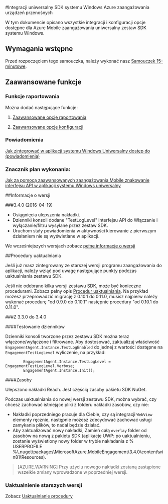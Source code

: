 <properties
    pageTitle="Integracja uniwersalny SDK systemu Windows"
    description="Integracja uniwersalny systemu Windows dla SDK dla Azure zaangażowania urządzeń przenośnych"                                     
    services="mobile-engagement"
    documentationCenter="mobile"
    authors="piyushjo"
    manager="dwrede"
    editor="" />

<tags
    ms.service="mobile-engagement"
    ms.workload="mobile"
    ms.tgt_pltfrm="mobile-windows-store"
    ms.devlang="dotnet"
    ms.topic="article"
    ms.date="08/12/2016"
    ms.author="piyushjo;ricksal" />

#<a name="windows-universal-sdk-integration-for-azure-mobile-engagement"></a>Integracji uniwersalny SDK systemu Windows Azure zaangażowania urządzeń przenośnych

W tym dokumencie opisano wszystkie integracji i konfiguracji opcje dostępne dla Azure Mobile zaangażowania uniwersalny zestaw SDK systemu Windows.

## <a name="prerequisites"></a>Wymagania wstępne

Przed rozpoczęciem tego samouczka, należy wykonać nasz [Samouczek 15-minutowe](mobile-engagement-windows-store-dotnet-get-started.md).

## <a name="advanced-features"></a>Zaawansowane funkcje

### <a name="reporting-features"></a>Funkcje raportowania
Można dodać następujące funkcje:

1. [Zaawansowane opcje raportowania](mobile-engagement-windows-store-advanced-reporting.md)

2. [Zaawansowane opcje konfiguracji](mobile-engagement-windows-store-advanced-configuration.md)

### <a name="notifications"></a>Powiadomienia

[Jak zintegrować w aplikacji systemu Windows Uniwersalny dostęp do (powiadomienia)](mobile-engagement-windows-store-integrate-engagement-reach.md)

### <a name="tag-plan-implementation"></a>Znacznik plan wykonania:

[Jak za pomocą zaawansowanych zaangażowania Mobile znakowanie interfejsu API w aplikacji systemu Windows uniwersalny](mobile-engagement-windows-store-use-engagement-api.md)

##<a name="release-notes"></a>Informacje o wersji

###<a name="340-04192016"></a>3.4.0 (2016-04-19)

-   Osiągnięcia ulepszenia nakładki.
-   Dzienniki konsoli dodane "TestLogLevel" interfejsu API do Włączanie i wyłączanie/filtru wysyłane przez zestaw SDK.
-   Uruchom stały powiadomienia w aktywności kierowanie z pierwszym działaniem nie są wyświetlane w aplikacji.

We wcześniejszych wersjach zobacz [pełne informacje o wersji](mobile-engagement-windows-store-release-notes.md)

##<a name="upgrade-procedures"></a>Procedury uaktualniania

Jeśli już masz zintegrowany ze starszej wersji programu zaangażowania do aplikacji, należy wziąć pod uwagę następujące punkty podczas uaktualniania zestawu SDK.

Jeśli nie odebrano kilka wersji zestawu SDK, może być konieczne procedurami. Zobacz pełny opis [Procedur uaktualniania](mobile-engagement-windows-store-upgrade-procedure.md). Na przykład możesz przeprowadzić migrację z 0.10.1 do 0.11.0, musisz najpierw należy wykonać procedurę "od 0.9.0 do 0.10.1" następnie procedury "od 0.10.1 do 0.11.0".

###<a name="from-330-to-340"></a>Z 3.3.0 do 3.4.0

####<a name="test-logs"></a>Testowanie dzienników

Dzienniki konsoli tworzone przez zestawu SDK można teraz włączone/wyłączone i filtrowane. Aby dostosować, zaktualizuj właściwość `EngagementAgent.Instance.TestLogEnabled` do jednej z wartości dostępne na `EngagementTestLogLevel` wyliczenie, na przykład:

            EngagementAgent.Instance.TestLogLevel = EngagementTestLogLevel.Verbose;
            EngagementAgent.Instance.Init();

####<a name="resources"></a>Zasoby

Ulepszono nakładki Reach. Jest częścią zasoby pakietu SDK NuGet.

Podczas uaktualniania do nowej wersji zestawu SDK, można wybrać, czy chcesz zachować istniejące pliki z folderu nakładki zasobów, czy nie:

* Nakładki poprzedniego pracuje dla Ciebie, czy są integracji `WebView` elementy ręcznie, następnie możesz zdecydować zachować usługi zamykania plików, to nadal będzie działać.
* Aby zaktualizować nowy nakładki, Zamień całą `overlay` folder od zasobów na nową z pakietu SDK (aplikacje UWP: po uaktualnieniu, zostanie wyświetlony nowy folder w trybie nakładania z % USERPROFILE %\\.nuget\packages\MicrosoftAzure.MobileEngagement\3.4.0\content\win81\Resources).

> [AZURE.WARNING] Przy użyciu nowego nakładki zostaną zastąpione wszelkie zmiany wprowadzone w poprzedniej wersji.

### <a name="upgrade-from-older-versions"></a>Uaktualnienie starszych wersji

Zobacz [Uaktualnianie procedury](mobile-engagement-windows-store-upgrade-procedure.md)
